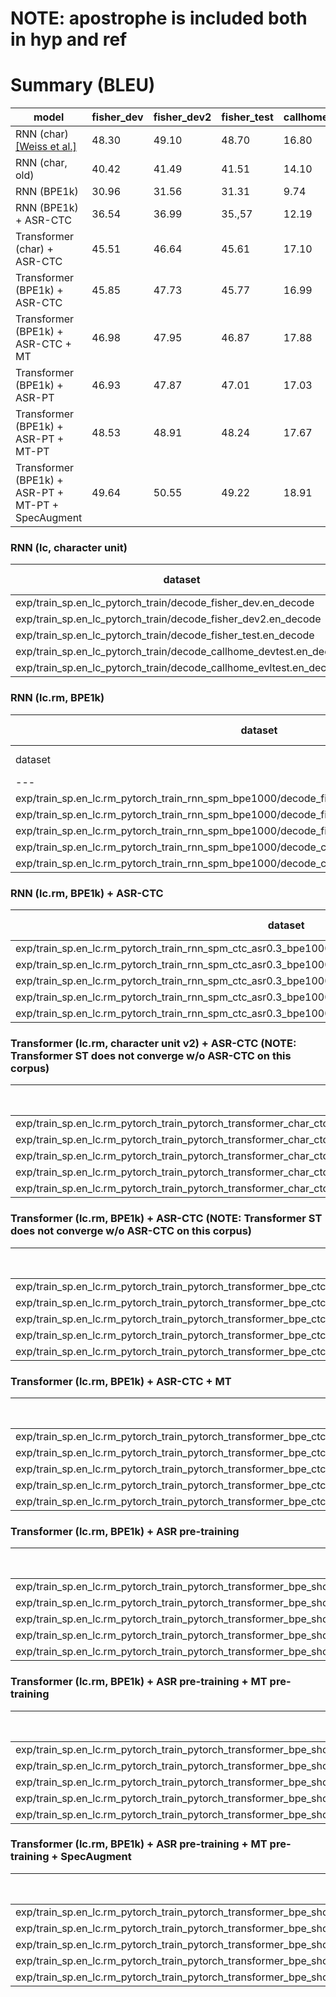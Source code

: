 # NOTE: apostrophe is included both in hyp and ref

# Summary (BLEU)
|model|fisher_dev|fisher_dev2|fisher_test|callhome_devtest|callhome_evltest|
|-----|----------|-----------|-----------|----------------|----------------|
|RNN (char) [[Weiss et al.]](https://arxiv.org/abs/1703.08581)|48.30|49.10|48.70|16.80|17.40|
|RNN (char, old)|40.42|41.49|41.51|14.10|14.20|
|RNN (BPE1k)|30.96|31.56|31.31|9.74|10.30|
|RNN (BPE1k) + ASR-CTC|36.54|36.99|35.,57|12.19|12.66|
|Transformer (char) + ASR-CTC|45.51|46.64|45.61|17.10|16.60|
|Transformer (BPE1k) + ASR-CTC|45.85|47.73|45.77|16.99|16.78|
|Transformer (BPE1k) + ASR-CTC + MT|46.98|47.95|46.87|17.88|17.65|
|Transformer (BPE1k) + ASR-PT|46.93|47.87|47.01|17.03|17.22|
|Transformer (BPE1k) + ASR-PT + MT-PT|48.53|48.91|48.24|17.67|17.66|
|Transformer (BPE1k) + ASR-PT + MT-PT + SpecAugment|49.64|50.55|49.22|18.91|18.87|

### RNN (lc, character unit)
|dataset|BLEU|1-gram|2-gram|3-gram|4-gram|BP|ratio|hyp_len|ref_len|
|---|---|---|---|---|---|---|---|---|---|
|exp/train_sp.en_lc_pytorch_train/decode_fisher_dev.en_decode|**40.42**|71.4|49.0|33.6|22.7|1.000|1.018|40695|39981|
|exp/train_sp.en_lc_pytorch_train/decode_fisher_dev2.en_decode|**41.49**|71.9|49.9|34.8|23.8|1.000|1.027|40285|39213|
|exp/train_sp.en_lc_pytorch_train/decode_fisher_test.en_decode|**41.51**|72.9|50.1|34.6|23.5|1.000|1.034|40358|39049|
|exp/train_sp.en_lc_pytorch_train/decode_callhome_devtest.en_decode|**14.10**|41.3|19.0|9.8|5.2|0.996|0.996|37268|37424|
|exp/train_sp.en_lc_pytorch_train/decode_callhome_evltest.en_decode|**14.20**|41.4|19.1|10.0|5.5|0.982|0.982|18139|18463|

### RNN (lc.rm, BPE1k)
|dataset|BLEU|1-gram|2-gram|3-gram|4-gram|BP|ratio|hyp_len|ref_len|
|---|---|---|---|---|---|---|---|---|---|
|dataset|BLEU|1-gram|2-gram|3-gram|4-gram|BP|ratio|hyp_len|ref_len|
|---|---|---|---|---|---|---|---|---|---|
|exp/train_sp.en_lc.rm_pytorch_train_rnn_spm_bpe1000/decode_fisher_dev.en_decode_rnn_spm|**30.96**|63.8|39.0|24.3|15.2|1.000|1.034|41550|40188|
|exp/train_sp.en_lc.rm_pytorch_train_rnn_spm_bpe1000/decode_fisher_dev2.en_decode_rnn_spm|**31.56**|64.2|39.6|25.1|15.5|1.000|1.044|41442|39711|
|exp/train_sp.en_lc.rm_pytorch_train_rnn_spm_bpe1000/decode_fisher_test.en_decode_rnn_spm|**31.31**|65.1|39.4|24.6|15.2|1.000|1.045|41381|39614|
|exp/train_sp.en_lc.rm_pytorch_train_rnn_spm_bpe1000/decode_callhome_devtest.en_decode_rnn_spm|**9.74**|35.3|13.8|6.3|3.0|1.000|1.017|38063|37416|
|exp/train_sp.en_lc.rm_pytorch_train_rnn_spm_bpe1000/decode_callhome_evltest.en_decode_rnn_spm|**10.30**|35.2|14.2|6.7|3.4|1.000|1.018|18788|18457|

### RNN (lc.rm, BPE1k) + ASR-CTC
|dataset|BLEU|1-gram|2-gram|3-gram|4-gram|BP|ratio|hyp_len|ref_len|
|---|---|---|---|---|---|---|---|---|---|
|exp/train_sp.en_lc.rm_pytorch_train_rnn_spm_ctc_asr0.3_bpe1000/decode_fisher_dev.en_decode_rnn_spm|**36.54**|68.5|44.9|29.7|19.5|1.000|1.032|41512|40226|
|exp/train_sp.en_lc.rm_pytorch_train_rnn_spm_ctc_asr0.3_bpe1000/decode_fisher_dev2.en_decode_rnn_spm|**36.99**|68.6|45.3|30.2|19.9|1.000|1.042|41243|39593|
|exp/train_sp.en_lc.rm_pytorch_train_rnn_spm_ctc_asr0.3_bpe1000/decode_fisher_test.en_decode_rnn_spm|**35.57**|68.8|44.1|28.6|18.4|1.000|1.050|41540|39565|
|exp/train_sp.en_lc.rm_pytorch_train_rnn_spm_ctc_asr0.3_bpe1000/decode_callhome_devtest.en_decode_rnn_spm|**12.19**|39.3|16.8|8.2|4.1|1.000|1.017|38052|37416|
|exp/train_sp.en_lc.rm_pytorch_train_rnn_spm_ctc_asr0.3_bpe1000/decode_callhome_evltest.en_decode_rnn_spm|**12.66**|39.0|17.1|8.5|4.5|1.000|1.005|18557|18457|

### Transformer (lc.rm, character unit v2) + ASR-CTC (NOTE: Transformer ST does not converge w/o ASR-CTC on this corpus)
|dataset|BLEU|1-gram|2-gram|3-gram|4-gram|BP|ratio|hyp_len|ref_len|
|---|---|---|---|---|---|---|---|---|---|
|exp/train_sp.en_lc.rm_pytorch_train_pytorch_transformer_char_ctc_asr0.3_bpe53/decode_fisher_dev.en_decode_pytorch_transformer_char|45.51|75.8|54.3|38.6|27.1|1.000|1.016|40943|40279|
|exp/train_sp.en_lc.rm_pytorch_train_pytorch_transformer_char_ctc_asr0.3_bpe53/decode_fisher_dev2.en_decode_pytorch_transformer_char|46.64|76.6|55.3|39.6|28.2|1.000|1.018|40233|39508|
|exp/train_sp.en_lc.rm_pytorch_train_pytorch_transformer_char_ctc_asr0.3_bpe53/decode_fisher_test.en_decode_pytorch_transformer_char|45.61|77.0|54.7|38.4|26.7|1.000|1.026|40451|39441|
|exp/train_sp.en_lc.rm_pytorch_train_pytorch_transformer_char_ctc_asr0.3_bpe53/decode_callhome_devtest.en_decode_pytorch_transformer_char|17.10|45.8|22.6|12.3|6.7|1.000|1.008|37717|37416|
|exp/train_sp.en_lc.rm_pytorch_train_pytorch_transformer_char_ctc_asr0.3_bpe53/decode_callhome_evltest.en_decode_pytorch_transformer_char|16.60|45.3|22.0|11.7|6.5|1.000|1.005|18557|18457|

### Transformer (lc.rm, BPE1k) + ASR-CTC (NOTE: Transformer ST does not converge w/o ASR-CTC on this corpus)
|dataset|BLEU|1-gram|2-gram|3-gram|4-gram|BP|ratio|hyp_len|ref_len|
|---|---|---|---|---|---|---|---|---|---|
|exp/train_sp.en_lc.rm_pytorch_train_pytorch_transformer_bpe_ctc_asr0.3_bpe1000/decode_fisher_dev.en_decode_pytorch_transformer_bpe|**45.85**|76.0|54.5|38.9|27.4|1.000|1.006|40018|39786|
|exp/train_sp.en_lc.rm_pytorch_train_pytorch_transformer_bpe_ctc_asr0.3_bpe1000/decode_fisher_dev2.en_decode_pytorch_transformer_bpe|**47.73**|77.1|56.4|41.0|29.1|1.000|1.009|39443|39089|
|exp/train_sp.en_lc.rm_pytorch_train_pytorch_transformer_bpe_ctc_asr0.3_bpe1000/decode_fisher_test.en_decode_pytorch_transformer_bpe|**45.77**|77.1|54.7|38.6|26.9|1.000|1.015|39590|38993|
|exp/train_sp.en_lc.rm_pytorch_train_pytorch_transformer_bpe_ctc_asr0.3_bpe1000/decode_callhome_devtest.en_decode_pytorch_transformer_bpe|**16.99**|45.7|22.5|12.2|6.8|0.996|0.996|37258|37416|
|exp/train_sp.en_lc.rm_pytorch_train_pytorch_transformer_bpe_ctc_asr0.3_bpe1000/decode_callhome_evltest.en_decode_pytorch_transformer_bpe|**16.78**|45.6|22.4|12.1|7.0|0.980|0.980|18086|18457|

### Transformer (lc.rm, BPE1k) + ASR-CTC + MT
|dataset|BLEU|1-gram|2-gram|3-gram|4-gram|BP|ratio|hyp_len|ref_len|
|---|---|---|---|---|---|---|---|---|---|
|exp/train_sp.en_lc.rm_pytorch_train_pytorch_transformer_bpe_ctc_asr0.2_mt0.2_bpe1000/decode_fisher_dev.en_decode_pytorch_transformer_bpe|**46.98**|76.7|55.8|40.0|28.4|1.000|1.006|39978|39722|
|exp/train_sp.en_lc.rm_pytorch_train_pytorch_transformer_bpe_ctc_asr0.2_mt0.2_bpe1000/decode_fisher_dev2.en_decode_pytorch_transformer_bpe|**47.95**|77.2|56.6|41.1|29.4|1.000|1.012|39640|39183|
|exp/train_sp.en_lc.rm_pytorch_train_pytorch_transformer_bpe_ctc_asr0.2_mt0.2_bpe1000/decode_fisher_test.en_decode_pytorch_transformer_bpe|**46.87**|78.0|55.9|39.8|27.8|1.000|1.015|39648|39066|
|exp/train_sp.en_lc.rm_pytorch_train_pytorch_transformer_bpe_ctc_asr0.2_mt0.2_bpe1000/decode_callhome_devtest.en_decode_pytorch_transformer_bpe|**17.88**|46.5|23.5|12.9|7.3|1.000|1.000|37414|37416|
|exp/train_sp.en_lc.rm_pytorch_train_pytorch_transformer_bpe_ctc_asr0.2_mt0.2_bpe1000/decode_callhome_evltest.en_decode_pytorch_transformer_bpe|**17.65**|46.5|23.1|12.8|7.4|0.989|0.989|18250|18457|

### Transformer (lc.rm, BPE1k) + ASR pre-training
|dataset|BLEU|1-gram|2-gram|3-gram|4-gram|BP|ratio|hyp_len|ref_len|
|---|---|---|---|---|---|---|---|---|---|
|exp/train_sp.en_lc.rm_pytorch_train_pytorch_transformer_bpe_short_bpe1000_asrtrans/decode_fisher_dev.en_decode_pytorch_transformer_bpe|**46.93**|77.0|55.7|39.9|28.3|1.000|1.001|39569|39538|
|exp/train_sp.en_lc.rm_pytorch_train_pytorch_transformer_bpe_short_bpe1000_asrtrans/decode_fisher_dev2.en_decode_pytorch_transformer_bpe|**47.87**|77.5|56.6|41.1|29.1|1.000|1.009|39330|38964|
|exp/train_sp.en_lc.rm_pytorch_train_pytorch_transformer_bpe_short_bpe1000_asrtrans/decode_fisher_test.en_decode_pytorch_transformer_bpe|**47.01**|78.1|55.9|39.8|28.1|1.000|1.014|39408|38881|
|exp/train_sp.en_lc.rm_pytorch_train_pytorch_transformer_bpe_short_bpe1000_asrtrans/decode_callhome_devtest.en_decode_pytorch_transformer_bpe|**17.03**|46.2|22.9|12.4|6.9|0.982|0.982|36755|37416|
|exp/train_sp.en_lc.rm_pytorch_train_pytorch_transformer_bpe_short_bpe1000_asrtrans/decode_callhome_evltest.en_decode_pytorch_transformer_bpe|**17.22**|46.4|23.2|12.8|7.2|0.970|0.970|17905|18457|

### Transformer (lc.rm, BPE1k) + ASR pre-training + MT pre-training
|dataset|BLEU|1-gram|2-gram|3-gram|4-gram|BP|ratio|hyp_len|ref_len|
|---|---|---|---|---|---|---|---|---|---|
|exp/train_sp.en_lc.rm_pytorch_train_pytorch_transformer_bpe_short_bpe1000_asrtrans_mttrans/decode_fisher_dev.en_decode_pytorch_transformer_bpe|**48.53**|77.7|57.0|41.7|30.1|1.000|1.001|39566|39509|
|exp/train_sp.en_lc.rm_pytorch_train_pytorch_transformer_bpe_short_bpe1000_asrtrans_mttrans/decode_fisher_dev2.en_decode_pytorch_transformer_bpe|**48.91**|78.4|57.7|42.1|30.1|1.000|1.005|39010|38828|
|exp/train_sp.en_lc.rm_pytorch_train_pytorch_transformer_bpe_short_bpe1000_asrtrans_mttrans/decode_fisher_test.en_decode_pytorch_transformer_bpe|**48.24**|78.7|57.0|41.1|29.4|1.000|1.013|39370|38862|
|exp/train_sp.en_lc.rm_pytorch_train_pytorch_transformer_bpe_short_bpe1000_asrtrans_mttrans/decode_callhome_devtest.en_decode_pytorch_transformer_bpe|**17.67**|47.1|23.7|13.1|7.4|0.973|0.973|36403|37416|
|exp/train_sp.en_lc.rm_pytorch_train_pytorch_transformer_bpe_short_bpe1000_asrtrans_mttrans/decode_callhome_evltest.en_decode_pytorch_transformer_bpe|**17.66**|46.7|23.6|13.3|7.6|0.966|0.966|17836|18457|

### Transformer (lc.rm, BPE1k) + ASR pre-training + MT pre-training + SpecAugment
|dataset|BLEU|1-gram|2-gram|3-gram|4-gram|BP|ratio|hyp_len|ref_len|
|---|---|---|---|---|---|---|---|---|---|
|exp/train_sp.en_lc.rm_pytorch_train_pytorch_transformer_bpe_short_long_bpe1000_specaug_asrtrans_mttrans/decode_fisher_dev.en_decode_pytorch_transformer_bpe|**49.64**|78.8|58.4|42.8|30.8|1.000|1.001|39672|39647|
|exp/train_sp.en_lc.rm_pytorch_train_pytorch_transformer_bpe_short_long_bpe1000_specaug_asrtrans_mttrans/decode_fisher_dev2.en_decode_pytorch_transformer_bpe|**50.55**|79.1|59.2|43.8|31.8|1.000|1.005|39216|39039|
|exp/train_sp.en_lc.rm_pytorch_train_pytorch_transformer_bpe_short_long_bpe1000_specaug_asrtrans_mttrans/decode_fisher_test.en_decode_pytorch_transformer_bpe|**49.22**|79.5|58.2|42.2|30.1|1.000|1.016|39494|38879|
|exp/train_sp.en_lc.rm_pytorch_train_pytorch_transformer_bpe_short_long_bpe1000_specaug_asrtrans_mttrans/decode_callhome_devtest.en_decode_pytorch_transformer_bpe|**18.91**|48.4|25.2|14.3|8.3|0.971|0.972|36357|37416|
|exp/train_sp.en_lc.rm_pytorch_train_pytorch_transformer_bpe_short_long_bpe1000_specaug_asrtrans_mttrans/decode_callhome_evltest.en_decode_pytorch_transformer_bpe|**18.87**|48.1|24.9|14.2|8.4|0.971|0.972|17938|18457|
